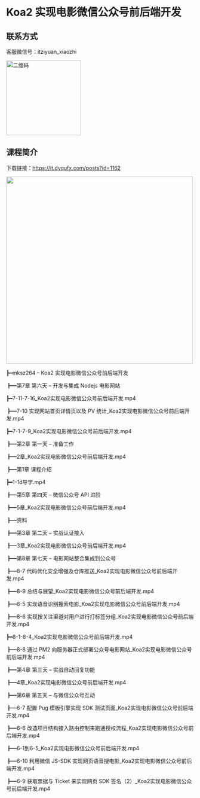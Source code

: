# Koa2 实现电影微信公众号前后端开发

## 联系方式

客服微信号：itziyuan_xiaozhi

<img src="https://ziyuanyun.oss-cn-guangzhou.aliyuncs.com/common/20240614073449/666b82192834a.jpg" width="200" height="200" alt="二维码">

## 课程简介

下载链接：https://it.dyqufx.com/posts?id=1162

<img src="https://ziyuanyun.oss-cn-guangzhou.aliyuncs.com/yun/20240515153628/664465fc532ab.jpg" width="500" alt="">

  ┣━mksz264 &#8211; Koa2 实现电影微信公众号前后端开发

 ┣━第7章 第六天 &#8211; 开发与集成 Nodejs 电影网站

 ┣━7-11-7-16_Koa2实现电影微信公众号前后端开发.mp4

 ┣━7-10 实现网站首页详情页以及 PV 统计_Koa2实现电影微信公众号前后端开发.mp4

 ┣━7-1-7-9_Koa2实现电影微信公众号前后端开发.mp4

 ┣━第2章 第一天 &#8211; 准备工作

 ┣━2章_Koa2实现电影微信公众号前后端开发.mp4

 ┣━第1章 课程介绍

 ┣━1-1d导学.mp4

 ┣━第5章 第四天 &#8211; 微信公众号 API 进阶

 ┣━5章_Koa2实现电影微信公众号前后端开发.mp4

 ┣━资料

 ┣━第3章 第二天 &#8211; 实战认证接入

 ┣━3章_Koa2实现电影微信公众号前后端开发.mp4

 ┣━第8章 第七天 &#8211; 电影网站整合集成到公众号

 ┣━8-7 代码优化安全增强及仓库推送_Koa2实现电影微信公众号前后端开发.mp4

 ┣━8-9 总结与展望_Koa2实现电影微信公众号前后端开发.mp4

 ┣━8-5 实现语音识别搜索电影_Koa2实现电影微信公众号前后端开发.mp4

 ┣━8-6 实现按关注渠道对用户进行打标签分组_Koa2实现电影微信公众号前后端开发.mp4

 ┣━8-1-8-4_Koa2实现电影微信公众号前后端开发.mp4

 ┣━8-8 通过 PM2 向服务器正式部署公众号电影网站_Koa2实现电影微信公众号前后端开发.mp4

 ┣━第4章 第三天 &#8211; 实战自动回复功能

 ┣━4章_Koa2实现电影微信公众号前后端开发.mp4

 ┣━第6章 第五天 &#8211; 与微信公众号互动

 ┣━6-7 配置 Pug 模板引擎实现 SDK 测试页面_Koa2实现电影微信公众号前后端开发.mp4

 ┣━6-6 改造项目结构接入路由控制来跑通授权流程_Koa2实现电影微信公众号前后端开发.mp4

 ┣━6-1到6-5_Koa2实现电影微信公众号前后端开发.mp4

 ┣━6-10 利用微信 JS-SDK 实现网页语音搜电影_Koa2实现电影微信公众号前后端开发.mp4

 ┣━6-9 获取票据与 Ticket 来实现网页 SDK 签名（2）_Koa2实现电影微信公众号前后端开发.mp4

  